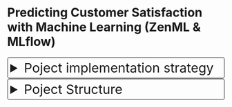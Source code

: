 # Predicting Customer Satisfaction with Machine Learning (ZenML & MLflow)


<details>
  <summary style="cursor: pointer; font-size: 30px; color: darkwhite; background-color: darkblack; border: 2px solid gray; border-radius: 5px; padding: 5px;"> Poject implementation strategy </summary>
  

## Introduction
- [Problem Statement](#problem-statement)
- [Objectives](#objectives)
- [Solution Overview](#solution-overview)
- [Pipeline Stages](#pipeline-stages)
- [Key Features](#key-features)
- [Expected Benefits](#expected-benefits)
- [Links](#links)
- [Customer Satisfaction Analysis](#customer-satisfaction-analysis)

## Problem Statement
Understanding customer satisfaction is crucial for driving loyalty and reducing churn. Unfortunately, many businesses lack accurate methods to assess customer sentiment towards their products. This project aims to solve this challenge by developing a machine learning model that predicts customer satisfaction scores based on historical data.

## Objectives
- Improve customer satisfaction and loyalty.
- Reduce churn and enhance customer retention.
- Provide targeted interventions and personalized experiences.
- Identify key factors influencing customer satisfaction.

## Solution Overview
This project leverages a powerful technology stack to build a robust and reproducible machine learning pipeline:

- **ZenML:** Automates and orchestrates the entire pipeline, ensuring consistency and efficiency.
- **MLflow:** Tracks experiments, models, and artifacts, enabling easy comparison and analysis.

## Pipeline Stages
1. **Data Ingestion:** Collect customer data from Kaggle ( [Data Source](https://www.kaggle.com/datasets/olistbr/brazilian-ecommerce)).
2. **Data Preprocessing:** Clean, transform and engineer features for optimal model performance.
3. **Model Training:** Train and evaluate different machine learning models (Logistic Regression, XGBoost or Random Forest) to predict customer satisfaction scores.
4. **Model Selection:** Select the best performing model based on metrics such as accuracy, F1 score and AUC-ROC.
5. **Model Deployment:** Deploy the chosen model to production using ZenML and MLflow deployment tools.
6. **Prediction and Action:** Generate customer satisfaction predictions and trigger targeted interventions based on predictions and business rules.
7. **Monitoring and Feedback:** Continuously monitor model performance and gather feedback for improvement.

## Key Features
- **Reproducible Pipeline:** ZenML guarantees consistent development and deployment across environments.
- **Experiment Tracking:** MLflow provides comprehensive insights into model runs, parameters and performance.

## Expected Benefits
- Increased accuracy in predicting customer satisfaction.
- Enhanced transparency and understanding of model decisions.
- Data-driven insights for product improvement and customer experience optimization.
- A robust and maintainable machine learning workflow.

## Customer Satisfaction Analysis
- Provide specific potential targeted interventions based on customer satisfaction predictions, using [Evidence](https://docs.evidence.dev/).

## Links
- Consider relevant documentation for [ZenML](https://zenml.io/) and [MLflow](https://mlflow.org/)

</details>


<details>
  <summary style="cursor: pointer; font-size: 30px; color: darkwhite; background-color: darkblack; border: 2px solid gray; border-radius: 5px; padding: 5px;"> Poject Structure </summary>
 
- [Machine Learning](#)
  - [data](#)
    - [SalesData.csv](#)
  - [src](#)
    - [data_cleaning.py](#)
    - [evaluation.py](#)
    - [model_dev.py](#)
  - [steps](#)
    - [ingest_data.py](#)
    - [clean_data.py](#)
    - [model_train.py](#)
    - [evaluation.py](#)
    - [config.py](#)
  - [pipelines](#)
    - [deployment_pipeline.py](#)
    - [training_pipeline.py](#)
    - [utils.py](#)
  - [streamlit_app.py](#)
  - [run_deployment.py](#)
  - [run_pipeline.py](#)
  - [requirements.txt](#)
  - [README.md](#)
  - [.zen](#)


## Steps:

1. **Ingest Data**: `steps/ingest_data.py` - Code for ingesting data.
2. **Clean Data**: `steps/clean_data.py` - Code for data cleaning and preprocessing.
3. **Model Training**: `steps/model_train.py` - Code for training the model.
4. **Model Evaluation**: `steps/evaluation.py` - Code for model evaluation.
5. **Configuration**: `steps/config.py` - Configuration file.
